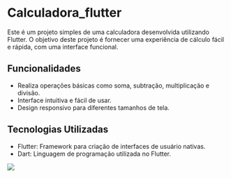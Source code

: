 # Calculadora_flutter

Este é um projeto simples de uma calculadora desenvolvida utilizando Flutter. O objetivo deste projeto é fornecer uma experiência de cálculo fácil e rápida, com uma interface funcional.


## Funcionalidades
- Realiza operações básicas como soma, subtração, multiplicação e divisão.
- Interface intuitiva e fácil de usar.
- Design responsivo para diferentes tamanhos de tela.

## Tecnologias Utilizadas

- Flutter: Framework para criação de interfaces de usuário nativas.
- Dart: Linguagem de programação utilizada no Flutter.

<img src="calculadora.png" />
